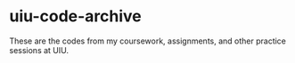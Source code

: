 # uiu-code-archive
These are the codes from my coursework, assignments, and other practice sessions at UIU.
